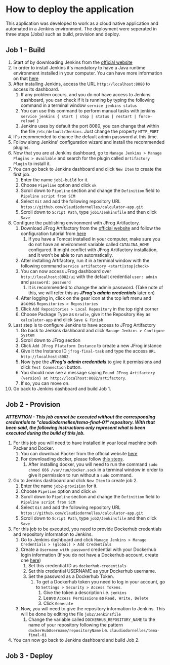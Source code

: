 # How to deploy the application
This application was developed to work as a cloud native application and automated in a Jenkins environment.
The deployment were seperated in three steps (Jobs) such as build, provision and deploy.
## Job 1 - Build
1. Start of by downloading Jenkins from the [official website](https://www.jenkins.io/download/)
2. In order to install Jenkins it's mandatory to have a Java runtime environment installed in your computer. You can have more information on that [here](https://www.jenkins.io/doc/book/installing/)
3. After installing Jenkins, access the URL `http://localhost:8080` to access its dashboard.
   1. If any problem occurs, and you do not have access to Jenkins dashboard, you can check if it is running by typing the following command in a terminal window `service jenkins status`
   2. You can use this command to perform manual tasks with jenkins `service jenkins { start | stop | status | restart | force-reload }`
   3. Jenkins uses by default the port 8080, you can change that within the file `/etc/default/Jenkins`. Just change the property `HTTP_PORT`
4. It's recommended to chance the default admin password at this time.
5. Follow along Jenkins' configuration wizard and install the recommended plugins.
6. Now that you are at Jenkins dashboard, go to `Manage Jenkins > Manage Plugins > Available` and search for the plugin called `Artifactory Plugin` to install it.
7. You can go back to Jenkins dashboard and click `New Item` to create the first job.
   1. Enter the name `job1-build` for it.
   2. Choose `Pipeline` option and click `ok`
   3. Scroll down to `Pipeline` section and change the `Definition` field to `Pipeline script from SCM`
   4. Select `Git` and add the following repository URL `https://github.com/claudiodornelles/calculator-app.git`
   5. Scroll down to `Script Path`, type `job1/Jenkinsfile` and then click `Save`
8. Configure the publishing environment with JFrog Artifactory.
   1. Download JFrog Artifactory from the [official website](https://jfrog.com/download-jfrog-platform/) and follow the configuration tutorial from [here](https://www.jfrog.com/confluence/display/JFROG/Installing+Artifactory)
      1. If you have a Tomcat installed in your computer, make sure you do not have an environment variable called `CATALINA_HOME` configured. It might conflict with JFrog Artifactory installation, and it won't be able to run automatically.
   2. After installing Artifactory, run it in a terminal window with the following command `service artifactory <start|stop|check>`
   3. You can now access JFrog dashboard over `http://localhost:8082/ui` with the default credential `user: admin` and `password: password`
      1. It is recommended to change the admin password. (Take note of this, we will refer this as **_JFrog's admin credentials_** later on)
   4. After logging in, click on the gear icon at the top left menu and access `Repositories > Repositories`
   5. Click `Add Repositories > Local Repository` in the top right corner
   6. Choose Package Type as `Gradle`, give it the Repository Key as `calculator-app` and click `Save & Finish`
9. Last step is to configure Jenkins to have access to JFrog Artifactory
   1. Go back to Jenkins dashboard and click `Manage Jenkins > Configure System`
   2. Scroll down to JFrog section
   3. Click `Add JFrog Plataform Instance` to create a new JFrog instance
   4. Give it the Instance ID `jfrog-final-task` and type the access `URL http://localhost:8082`.
   5. Now type the **_JFrog's admin credentials_** to give it permissions and click `Test Connection` button.
   6. You should now see a message saying `Found JFrog Artifactory {version} at http://localhost:8082/artifactory`.
   7. If so, you can move on.
10. Go back to Jenkins dashboard and build Job 1.
## Job 2 - Provision
**_ATTENTION - This job cannot be executed without the corresponding credentials to "claudiodornelles/tema-final-01" repository. With that been said, the following instructions only represent what is been executed during the build of this job._**
1. For this job you will need to have installed in your local machine both Packer and Docker. 
   1. You can download Packer from the official website [here](https://learn.hashicorp.com/tutorials/packer/get-started-install-cli)
   2. For downloading docker, please follow [this steps](https://docs.docker.com/engine/install/).
      1. After installing docker, you will need to run the command `sudo chmod 666 /var/run/docker.sock` in a terminal window in order to give it permission to run without a `sudo` command.
2. Go to Jenkins dashboard and click `New Item` to create job 2.
    1. Enter the name `job2-provision` for it.
    2. Choose `Pipeline` option and click `ok`
    3. Scroll down to `Pipeline` section and change the `Definition` field to `Pipeline script from SCM`
    4. Select `Git` and add the following repository URL `https://github.com/claudiodornelles/calculator-app.git`
    5. Scroll down to `Script Path`, type `job2/Jenkinsfile` and then click `Save`
3. For this job to be executed, you need to provide Dockerhub credentials and repository information to Jenkins.
   1. Go to Jenkins dashboard and click `Manage Jenkins > Manage Credentials > (global) > Add Credentials`
   2. Create a `Username with password` credential with your Dockerhub login information (If you do not have a Dockerhub account, create one [here](https://hub.docker.com/signup))
      1. Set this credential ID as `dockerhub-credentials`
      2. Set this credential USERNAME as your Dockerhub username.
      3. Set the password as a Dockerhub Token.
         1. To get a Dockerhub token you need to log in your account, go to `Settings > Security > Access Tokens`.
            1. Give the token a description i.e. `jenkins`
            2. Leave `Access Permissions` as `Read, Write, Delete`
            3. Click `Generate`
   3. Now, you will need to give the repository information to Jenkins. This will be done by editing the file `job2/Jenkinsfile`
      1. Change the variable called `DOCKERHUB_REPOSITORY_NAME` to the name of your repository following the pattern `dockerHubUsername/repositoryName` i.e. `claudiodornelles/tema-final-01`
4. You can now go back to Jenkins dashboard and build Job 2.
## Job 3 - Deploy
